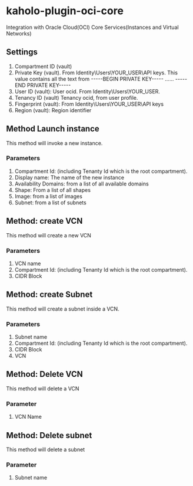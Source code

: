 # kaholo-plugin-oci-core
Integration with Oracle Cloud(OCI) Core Services(Instances and Virtual Networks)

## Settings
1. Compartment ID (vault)
2. Private Key (vault). From Identity\Users\YOUR_USER\API keys. This value contains all the text from -----BEGIN PRIVATE KEY----- ...... -----END PRIVATE KEY-----
3. User ID (vault): User ocid. From Identity\Users\YOUR_USER.
4. Tenancy ID (vault) Tenancy ocid, from user profile.
5. Fingerprint (vault): From Identity\Users\YOUR_USER\API keys
6. Region (vault): Region identifier

## Method Launch instance
This method will invoke a new instance.

### Parameters
1. Compartment Id: (including Tenanty Id which is the root compartment).
2. Display name: The name of the new instance
3. Availability Domains: from a list of all available domains
4. Shape: From a list of all shapes
5. Image: from a list of images
6. Subnet: from a list of subnets

## Method: create VCN
This method will create a new VCN

### Parameters
1. VCN name
2. Compartment Id: (including Tenanty Id which is the root compartment).
3. CIDR Block

## Method: create Subnet
This method will create a subnet inside a VCN.

### Parameters
1. Subnet name
2. Compartment Id: (including Tenanty Id which is the root compartment).
3. CIDR Block
4. VCN

## Method: Delete VCN
This method will delete a VCN

### Parameter
1. VCN Name

## Method: Delete subnet
This method will delete a subnet

### Parameter
1. Subnet name
